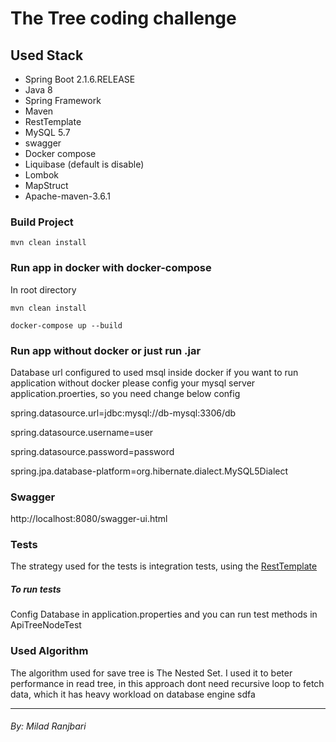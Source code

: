 # The Tree coding challenge

## Used Stack 

   * Spring Boot 2.1.6.RELEASE
   * Java 8
   * Spring Framework
   * Maven
   * RestTemplate
   * MySQL 5.7
   * swagger
   * Docker compose
   * Liquibase (default is disable)
   * Lombok
   * MapStruct
   * Apache-maven-3.6.1

### Build Project

```
mvn clean install
```

### Run app in docker with docker-compose

In root directory
```
mvn clean install

docker-compose up --build
```

### Run app without docker or just run .jar

Database url configured to used msql inside docker if you want to run application without docker please config your mysql server application.proerties, so you need change below config

spring.datasource.url=jdbc:mysql://db-mysql:3306/db

spring.datasource.username=user

spring.datasource.password=password

spring.jpa.database-platform=org.hibernate.dialect.MySQL5Dialect

### Swagger
http://localhost:8080/swagger-ui.html

### Tests
The strategy used for the tests is integration tests, using the [RestTemplate](https://docs.spring.io/spring-android/docs/current/reference/html/rest-template.html)

##### To run tests
Config Database in application.properties and you can run test methods in ApiTreeNodeTest


### Used Algorithm
The algorithm used for save tree is The Nested Set. I used it to beter performance in read tree, in this approach dont need recursive loop to fetch data, which it has heavy workload on database engine
sdfa

_____

###### By: Milad Ranjbari
